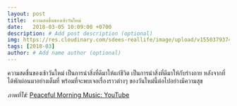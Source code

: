 ```yaml
---
layout: post
title:  ความสดชื่นของเช้าวันใหม่
date:   2018-03-05 10:09:00 +0700
description: # Add post description (optional)
img: https://res.cloudinary.com/sdees-reallife/image/upload/v1550379374/maxresdefault.jpg # Add image post (optional)
tags: [2018-03]
author: # Add name author (optional)
---
```

ความสดชื่นของเช้าวันใหม่ เป็นการนำสิ่งที่ดีมาให้แก่ชีวิต เป็นการนำสิ่งที่ดีมาให้กับร่างกาย หลังจากที่ได้พักผ่อนมาอย่างเต็มที่ พร้อมที่จะพบเจอเรื่องราวต่างๆ ของวันใหม่นี้ต่อไปอย่างมีความสุข

*ภาพที่ใช้:* [Peaceful Morning Music: YouTube](https://www.youtube.com/watch?v=m3ZUC6j_7uc)
